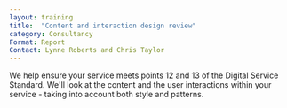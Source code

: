```yaml
---
layout: training
title:  "Content and interaction design review"
category: Consultancy
Format: Report  
Contact: Lynne Roberts and Chris Taylor
---
```


We help ensure your service meets points 12 and 13 of the Digital Service Standard. We'll look at the content and the user interactions within your service - taking into account both style and patterns.
